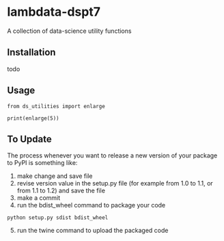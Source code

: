 # lambdata-dspt7
A collection of data-science utility functions

## Installation

todo

## Usage

```
from ds_utilities import enlarge

print(enlarge(5))
```

## To Update
The process whenever you want to release a new version of your package to PyPI is something like:

1. make change and save file
2. revise version value in the setup.py file (for example from 1.0 to 1.1, or from 1.1 to 1.2) and save the file
3. make a commit
4. run the bdist_wheel command to package your code
```
python setup.py sdist bdist_wheel
```

5. run the twine command to upload the packaged code